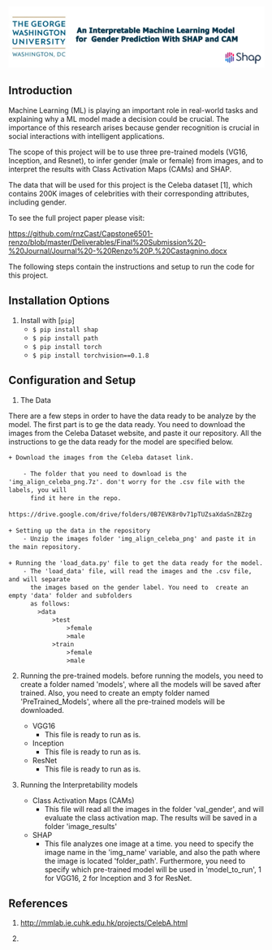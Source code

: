 ![logo](img/logo.jpg)



**Introduction**
---
Machine Learning (ML) is playing an important role in real-world tasks and explaining why a 
ML model made a decision could be crucial. The importance of this research 
arises because gender recognition is crucial in social interactions with intelligent 
applications. 

The scope of this project will be to use three pre-trained models (VG16, Inception, and Resnet),
to infer gender (male or female) from images, and to interpret the results with Class Activation Maps (CAMs)
and SHAP.

The data that will be used for this project is the Celeba dataset [1], which contains 200K images of 
celebrities with their corresponding attributes, including gender.

To see the full project paper please  visit:

https://github.com/rnzCast/Capstone6501-renzo/blob/master/Deliverables/Final%20Submission%20-%20Journal/Journal%20-%20Renzo%20P.%20Castagnino.docx

The following steps contain the instructions and setup to run the code for this project.


**Installation Options**
---

1. Install with [`pip`]
    + `$ pip install shap`
    + `$ pip install path`
    + `$ pip install torch`
    + `$ pip install torchvision==0.1.8`
    



**Configuration and Setup**
---

1. The Data

There are a few steps in order to have the data ready to be analyze by the model. The first part is
to ge the data ready. You need to download the images from the Celeba Dataset website, and paste it 
our repository. All the instructions to ge the data ready for the model are specified below.

    + Download the images from the Celeba dataset link.
    
        - The folder that you need to download is the 'img_align_celeba_png.7z'. don't worry for the .csv file with the labels, you will 
          find it here in the repo. 
          https://drive.google.com/drive/folders/0B7EVK8r0v71pTUZsaXdaSnZBZzg
          
    + Setting up the data in the repository
        - Unzip the images folder 'img_align_celeba_png' and paste it in the main repository.
        
    + Running the 'load_data.py' file to get the data ready for the model.
        - The 'load_data' file, will read the images and the .csv file, and will separate
          the images based on the gender label. You need to  create an empty 'data' folder and subfolders
          as follows:
            >data
                >test
                    >female
                    >male
                >train
                    >female
                    >male
              
          

2. Running the pre-trained models. before running the models, you need to create a folder named
  'models', where all the models will be saved after trained. Also, you need to create an empty
  folder named 'PreTrained_Models', where all the pre-trained models will be downloaded.

    + VGG16
    	- This file is ready to run as is.
    + Inception
        - This file is ready to run as is.
    + ResNet
        - This file is ready to run as is.

3. Running the Interpretability models

    + Class Activation Maps (CAMs)
        - This file will read all the images in the folder 'val_gender', and will evaluate
          the class activation map. The results will be saved in a folder 'image_results'
    + SHAP
        - This file analyzes one image at a time. you need to specify the image name in the 'img_name'
          variable, and also the path where the image is located 'folder_path'. Furthermore, you need
          to specify which pre-trained model will be used in 'model_to_run', 1 for VGG16, 2 for Inception
          and 3 for ResNet.



**References**
---

1. http://mmlab.ie.cuhk.edu.hk/projects/CelebA.html

2. 